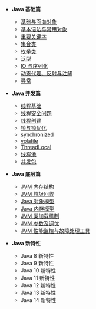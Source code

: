 + **Java 基础篇**
  + [基础与面向对象](/basic/backend/java/basic/1_basic_and_oo.md)
  + [基本语法与常用对象](/basic/backend/java/basic/2_syntax_and_object.md)
  + [重要关键字](/basic/backend/java/basic/3_keyword.md)
  + [集合类](/basic/backend/java/basic/4_collection.md)
  + [枚举类](/basic/backend/java/basic/5_enum.md)
  + [泛型](/basic/backend/java/basic/6_generic.md)
  + [IO 与序列化](/basic/backend/java/basic/7_io_and_serialization.md)
  + [动态代理、反射与注解](/basic/backend/java/basic/8_proxy_reflection_annotation.md)
  + [异常](/basic/backend/java/basic/9_exception.md)

+ **Java 并发篇**
    + [线程基础](/basic/backend/java/concurrent/1_thread_basic.md)
    + [线程安全问题](/basic/backend/java/concurrent/2_thread_problem.md)
    + [线程创建](/basic/backend/java/concurrent/3_thread_create.md)
    + [锁与锁优化](/basic/backend/java/concurrent/4_lock_optimize.md)
    + [synchronized](/basic/backend/java/concurrent/5_synchronized.md)
    + [volatile](/basic/backend/java/concurrent/6_volatile.md)
    + [ThreadLocal](/basic/backend/java/concurrent/7_threadlocal.md)
    + [线程池](/basic/backend/java/concurrent/8_threadpool.md)
    + [并发包](/basic/backend/java/concurrent/9_j_u_c.md)

+ **Java 底层篇**
    + [JVM 内存结构](/basic/backend/java/basement/1_jvm_memory_structure.md)
    + [JVM 垃圾回收](/basic/backend/java/basement/2_jvm_garbage_collection.md)
    + [Java 对象模型](/basic/backend/java/basement/3_java_object_model.md)
    + [Java 内存模型](/basic/backend/java/basement/4_java_memory_model.md)
    + [JVM 类加载机制](/basic/backend/java/basement/5_jvm_class_loader.md)
    + [JVM 参数及调优](/basic/backend/java/basement/6_jvm_parameter_optimization.md)
    + [JVM 性能监控与故障处理工具](/basic/backend/java/basement/7_jvm_performance_monitoring.md)

+ **Java 新特性**
    + Java 8 新特性
    + Java 9 新特性
    + Java 10 新特性
    + Java 11 新特性
    + Java 12 新特性
    + Java 13 新特性
    + Java 14 新特性